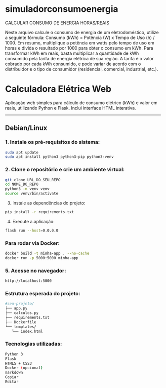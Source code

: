 # simuladorconsumoenergia
CALCULAR CONSUMO DE ENERGIA HORAS/REAIS

Neste arquivo calcule o consumo de energia de um eletrodoméstico, utilize a seguinte fórmula: Consumo (kWh) = Potência (W) x Tempo de Uso (h) / 1000. Em resumo, multiplique a potência em watts pelo tempo de uso em horas e divida o resultado por 1000 para obter o consumo em kWh. Para transformar kWh em reais, basta multiplicar a quantidade de kWh consumido pela tarifa de energia elétrica de sua região. A tarifa é o valor cobrado por cada kWh consumido, e pode variar de acordo com o distribuidor e o tipo de consumidor (residencial, comercial, industrial, etc.).


# Calculadora Elétrica Web

Aplicação web simples para cálculo de consumo elétrico (kWh) e valor em reais, utilizando Python e Flask. Inclui interface HTML interativa.

---

## Debian/Linux

### 1. Instale os pré-requisitos do sistema:

```bash
sudo apt update
sudo apt install python3 python3-pip python3-venv
```
### 2. Clone o repositório e crie um ambiente virtual:
```bash
git clone URL_DO_SEU_REPO
cd NOME_DO_REPO
python3 -m venv venv
source venv/bin/activate
```
3. Instale as dependências do projeto:
```bash
pip install -r requirements.txt
```
4. Execute a aplicação
```bash
flask run --host=0.0.0.0
```
### Para rodar via Docker:
```bash
docker build -t minha-app . --no-cache
docker run -p 5000:5000 minha-app
```
### 5. Acesse no navegador:
```bash
http://localhost:5000
```
### Estrutura esperada do projeto:
```bash
#seu-projeto/
├── app.py
├── calculos.py
├── requirements.txt
├── Dockerfile
└── templates/
   └── index.html
```
### Tecnologias utilizadas:
```bash
Python 3
Flask
HTML5 + CSS3
Docker (opcional)
markdown
Copiar
Editar
```
